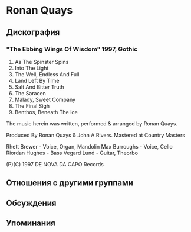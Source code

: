 # Ronan Quays



## Дискография

### "The Ebbing Wings Of Wisdom" 1997, Gothic

1. As The Spinster Spins
2. Into The Light
3. The Well, Endless And Full
4. Land Left By TIme
5. Salt And Bitter Truth
6. The Saracen
7. Malady, Sweet Company
8. The Final Sigh
9. Benthos, Beneath The Ice

The music herein was written, performed & arranged by Ronan Quays.
 
Produced By Ronan Quays & John A.Rivers.
Mastered at Country Masters

Rhett Brewer - Voice, Organ, Mandolin
Max Burroughs  - Voice, Cello
Riordan Hughes - Bass
Vegard Lund - Guitar, Theorbo

(P)(C) 1997 DE NOVA DA CAPO Records


## Отношения с другими группами


## Обсуждения


## Упоминания

